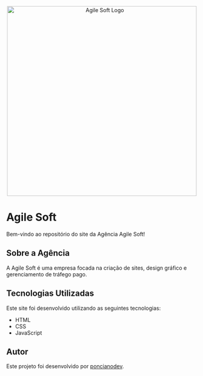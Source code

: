 <p align="center">
  <img src="https://i.imgur.com/vO8kJaE.png" alt="Agile Soft Logo" width="500">
</p>


# Agile Soft

Bem-vindo ao repositório do site da Agência Agile Soft!


## Sobre a Agência

A Agile Soft é uma empresa focada na criação de sites, design gráfico e gerenciamento de tráfego pago.


## Tecnologias Utilizadas

Este site foi desenvolvido utilizando as seguintes tecnologias:

- HTML
- CSS
- JavaScript


## Autor

Este projeto foi desenvolvido por <a href="https://www.linkedin.com/in/lucas-ponciano/" target="_blank">poncianodev</a>.

